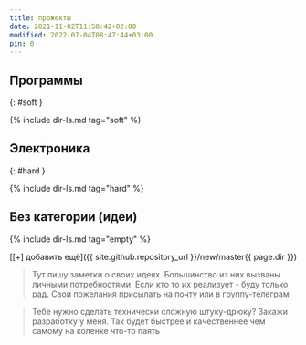 ```yaml
---
title: прожекты
date: 2021-11-02T11:58:42+02:00
modified: 2022-07-04T08:47:44+03:00
pin: 0
---
```



## Программы  
{: #soft }

{% include dir-ls.md tag="soft" %}

## Электроника
{: #hard }

{% include dir-ls.md tag="hard" %}


## Без категории (идеи)

{% include dir-ls.md tag="empty" %}

[[+] добавить ещё]({{ site.github.repository_url }}/new/master{{ page.dir }})

> Тут пишу заметки о своих идеях. 
> Большинство из них вызваны личными потребностями. 
> Если кто то их реализует - буду только рад. 
> Свои пожелания присылать на почту или в группу-телеграм

> Тебе нужно сделать технически сложную штуку-дрюку? 
> Закажи разработку у меня. Так будет быстрее и качественнее чем самому на коленке что-то паять
